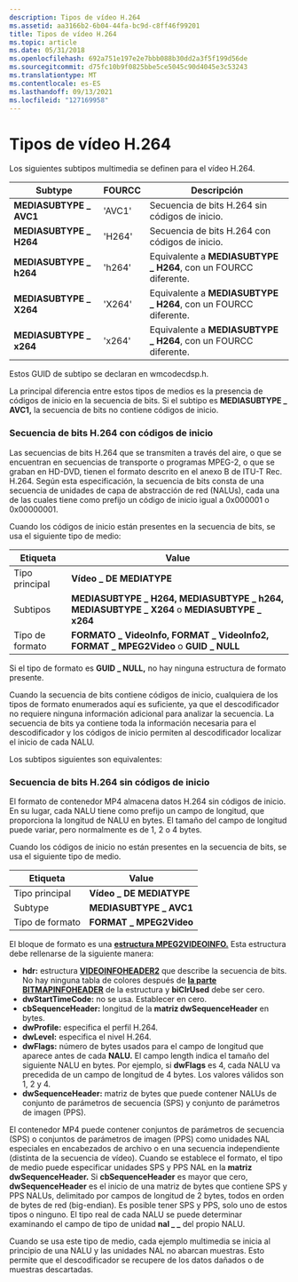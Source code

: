 ```yaml
---
description: Tipos de vídeo H.264
ms.assetid: aa3166b2-6b04-44fa-bc9d-c8ff46f99201
title: Tipos de vídeo H.264
ms.topic: article
ms.date: 05/31/2018
ms.openlocfilehash: 692a751e197e2e7bbb088b30dd2a3f5f199d56de
ms.sourcegitcommit: d75fc10b9f0825bbe5ce5045c90d4045e3c53243
ms.translationtype: MT
ms.contentlocale: es-ES
ms.lasthandoff: 09/13/2021
ms.locfileid: "127169958"
---
```

# <a name="h264-video-types"></a>Tipos de vídeo H.264

Los siguientes subtipos multimedia se definen para el vídeo H.264.



| Subtype                | FOURCC | Descripción                                                    |
|------------------------|--------|----------------------------------------------------------------|
| **MEDIASUBTYPE \_ AVC1** | 'AVC1' | Secuencia de bits H.264 sin códigos de inicio.                           |
| **MEDIASUBTYPE \_ H264** | 'H264' | Secuencia de bits H.264 con códigos de inicio.                              |
| **MEDIASUBTYPE \_ h264** | 'h264' | Equivalente a **MEDIASUBTYPE \_ H264**, con un FOURCC diferente. |
| **MEDIASUBTYPE \_ X264** | 'X264' | Equivalente a **MEDIASUBTYPE \_ H264**, con un FOURCC diferente. |
| **MEDIASUBTYPE \_ x264** | 'x264' | Equivalente a **MEDIASUBTYPE \_ H264**, con un FOURCC diferente. |



 

Estos GUID de subtipo se declaran en wmcodecdsp.h.

La principal diferencia entre estos tipos de medios es la presencia de códigos de inicio en la secuencia de bits. Si el subtipo es **MEDIASUBTYPE \_ AVC1,** la secuencia de bits no contiene códigos de inicio.

### <a name="h264-bitstream-with-start-codes"></a>Secuencia de bits H.264 con códigos de inicio

Las secuencias de bits H.264 que se transmiten a través del aire, o que se encuentran en secuencias de transporte o programas MPEG-2, o que se graban en HD-DVD, tienen el formato descrito en el anexo B de ITU-T Rec. H.264. Según esta especificación, la secuencia de bits consta de una secuencia de unidades de capa de abstracción de red (NALUs), cada una de las cuales tiene como prefijo un código de inicio igual a 0x000001 o 0x00000001.

Cuando los códigos de inicio están presentes en la secuencia de bits, se usa el siguiente tipo de medio:



| Etiqueta | Value |
|-------------|---------------------------------------------------------------------------------------------------|
| Tipo principal  | **Vídeo \_ DE MEDIATYPE**                                                                              |
| Subtipos    | **MEDIASUBTYPE \_ H264,** **MEDIASUBTYPE \_ h264,** **MEDIASUBTYPE \_ X264** o **MEDIASUBTYPE \_ x264** |
| Tipo de formato | **FORMATO \_ VideoInfo,** **FORMAT \_ VideoInfo2,** **FORMAT \_ MPEG2Video** o **GUID \_ NULL**          |



 

Si el tipo de formato es **GUID \_ NULL,** no hay ninguna estructura de formato presente.

Cuando la secuencia de bits contiene códigos de inicio, cualquiera de los tipos de formato enumerados aquí es suficiente, ya que el descodificador no requiere ninguna información adicional para analizar la secuencia. La secuencia de bits ya contiene toda la información necesaria para el descodificador y los códigos de inicio permiten al descodificador localizar el inicio de cada NALU.

Los subtipos siguientes son equivalentes:

### <a name="h264-bitstream-without-start-codes"></a>Secuencia de bits H.264 sin códigos de inicio

El formato de contenedor MP4 almacena datos H.264 sin códigos de inicio. En su lugar, cada NALU tiene como prefijo un campo de longitud, que proporciona la longitud de NALU en bytes. El tamaño del campo de longitud puede variar, pero normalmente es de 1, 2 o 4 bytes.

Cuando los códigos de inicio no están presentes en la secuencia de bits, se usa el siguiente tipo de medio.



| Etiqueta | Value |
|-------------|------------------------|
| Tipo principal  | **Vídeo \_ DE MEDIATYPE**   |
| Subtype     | **MEDIASUBTYPE \_ AVC1** |
| Tipo de formato | **FORMAT \_ MPEG2Video** |



 

El bloque de formato es una [**estructura MPEG2VIDEOINFO.**](/previous-versions/windows/desktop/api/dvdmedia/ns-dvdmedia-mpeg2videoinfo) Esta estructura debe rellenarse de la siguiente manera:

-   **hdr:** estructura [**VIDEOINFOHEADER2**](/previous-versions/windows/desktop/api/dvdmedia/ns-dvdmedia-videoinfoheader2) que describe la secuencia de bits. No hay ninguna tabla de colores después de [**la parte BITMAPINFOHEADER**](/windows/win32/api/wingdi/ns-wingdi-bitmapinfoheader) de la estructura y **biClrUsed** debe ser cero.
-   **dwStartTimeCode:** no se usa. Establecer en cero.
-   **cbSequenceHeader:** longitud de la **matriz dwSequenceHeader** en bytes.
-   **dwProfile:** especifica el perfil H.264.
-   **dwLevel:** especifica el nivel H.264.
-   **dwFlags:** número de bytes usados para el campo de longitud que aparece antes de cada **NALU.** El campo length indica el tamaño del siguiente NALU en bytes. Por ejemplo, si **dwFlags** es 4, cada NALU va precedida de un campo de longitud de 4 bytes. Los valores válidos son 1, 2 y 4.
-   **dwSequenceHeader:** matriz de bytes que puede contener NALUs de conjunto de parámetros de secuencia (SPS) y conjunto de parámetros de imagen (PPS).

El contenedor MP4 puede contener conjuntos de parámetros de secuencia (SPS) o conjuntos de parámetros de imagen (PPS) como unidades NAL especiales en encabezados de archivo o en una secuencia independiente (distinta de la secuencia de vídeo). Cuando se establece el formato, el tipo de medio puede especificar unidades SPS y PPS NAL en la **matriz dwSequenceHeader.** Si **cbSequenceHeader** es mayor que cero, **dwSequenceHeader** es el inicio de una matriz de bytes que contiene SPS y PPS NALUs, delimitado por campos de longitud de 2 bytes, todos en orden de bytes de red (big-endian). Es posible tener SPS y PPS, solo uno de estos tipos o ninguno. El tipo real de cada NALU se puede determinar examinando el campo de tipo de unidad **nal \_ \_** del propio NALU.

Cuando se usa este tipo de medio, cada ejemplo multimedia se inicia al principio de una NALU y las unidades NAL no abarcan muestras. Esto permite que el descodificador se recupere de los datos dañados o de muestras descartadas.

 

 



